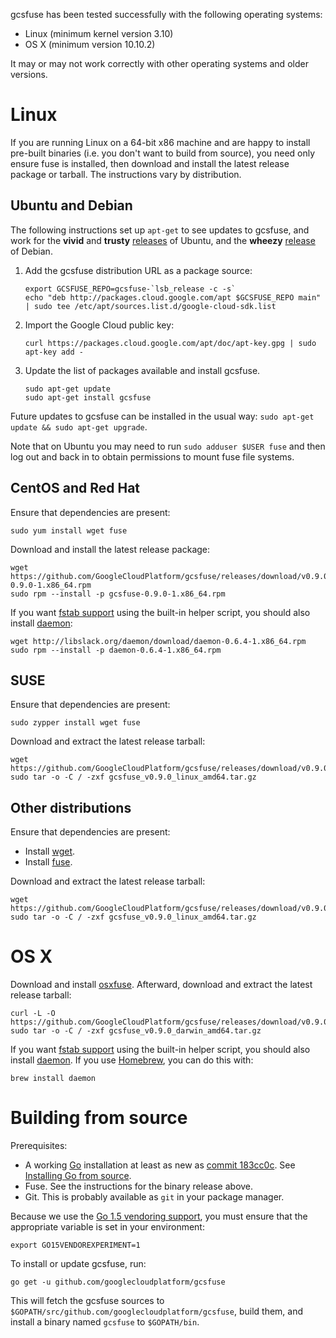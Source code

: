 
gcsfuse has been tested successfully with the following operating systems:

*   Linux (minimum kernel version 3.10)
*   OS X (minimum version 10.10.2)

It may or may not work correctly with other operating systems and older versions.


# Linux

If you are running Linux on a 64-bit x86 machine and are happy to install
pre-built binaries (i.e. you don't want to build from source), you need only
ensure fuse is installed, then download and install the latest release package
or tarball. The instructions vary by distribution.


## Ubuntu and Debian

The following instructions set up `apt-get` to see updates to gcsfuse, and work
for the **vivid** and **trusty** [releases][ubuntu-releases] of Ubuntu, and the
**wheezy** [release][debian-releases] of Debian.

1.  Add the gcsfuse distribution URL as a package source:

        export GCSFUSE_REPO=gcsfuse-`lsb_release -c -s`
        echo "deb http://packages.cloud.google.com/apt $GCSFUSE_REPO main" | sudo tee /etc/apt/sources.list.d/google-cloud-sdk.list

2.  Import the Google Cloud public key:

        curl https://packages.cloud.google.com/apt/doc/apt-key.gpg | sudo apt-key add -

3.  Update the list of packages available and install gcsfuse.

        sudo apt-get update
        sudo apt-get install gcsfuse

Future updates to gcsfuse can be installed in the usual
way: `sudo apt-get update && sudo apt-get upgrade`.

Note that on Ubuntu you may need to run `sudo adduser $USER fuse` and then log
out and back in to obtain permissions to mount fuse file systems.

[ubuntu-releases]: https://wiki.ubuntu.com/Releases
[debian-releases]: https://www.debian.org/releases/


## CentOS and Red Hat

Ensure that dependencies are present:

    sudo yum install wget fuse

Download and install the latest release package:

    wget https://github.com/GoogleCloudPlatform/gcsfuse/releases/download/v0.9.0/gcsfuse-0.9.0-1.x86_64.rpm
    sudo rpm --install -p gcsfuse-0.9.0-1.x86_64.rpm

If you want [fstab support][fstab] using the built-in helper script, you should
also install [daemon][daemon]:

    wget http://libslack.org/daemon/download/daemon-0.6.4-1.x86_64.rpm
    sudo rpm --install -p daemon-0.6.4-1.x86_64.rpm

[fstab]: mounting.md
[daemon]: http://libslack.org/daemon/


## SUSE

Ensure that dependencies are present:

    sudo zypper install wget fuse

Download and extract the latest release tarball:

    wget https://github.com/GoogleCloudPlatform/gcsfuse/releases/download/v0.9.0/gcsfuse_v0.9.0_linux_amd64.tar.gz
    sudo tar -o -C / -zxf gcsfuse_v0.9.0_linux_amd64.tar.gz


## Other distributions

Ensure that dependencies are present:

*   Install [wget](http://www.gnu.org/software/wget/).
*   Install [fuse](http://fuse.sourceforge.net/).

Download and extract the latest release tarball:

    wget https://github.com/GoogleCloudPlatform/gcsfuse/releases/download/v0.9.0/gcsfuse_v0.9.0_linux_amd64.tar.gz
    sudo tar -o -C / -zxf gcsfuse_v0.9.0_linux_amd64.tar.gz



# OS X

Download and install [osxfuse][]. Afterward, download and extract the latest
release tarball:

    curl -L -O https://github.com/GoogleCloudPlatform/gcsfuse/releases/download/v0.9.0/gcsfuse_v0.9.0_darwin_amd64.tar.gz
    sudo tar -o -C / -zxf gcsfuse_v0.9.0_darwin_amd64.tar.gz

[osxfuse]: https://osxfuse.github.io/

If you want [fstab support][fstab] using the built-in helper script, you should
also install [daemon][daemon]. If you use [Homebrew][homebrew], you can do this
with:

    brew install daemon

[fstab]: mounting.md
[daemon]: http://libslack.org/daemon/
[homebrew]: http://brew.sh/



# Building from source

Prerequisites:

*   A working [Go][go] installation at least as new as [commit
    183cc0c][183cc0c]. See [Installing Go from source][go-setup].
*   Fuse. See the instructions for the binary release above.
*   Git. This is probably available as `git` in your package manager.

Because we use the [Go 1.5 vendoring support][183cc0c], you must ensure that
the appropriate variable is set in your environment:

    export GO15VENDOREXPERIMENT=1

To install or update gcsfuse, run:

    go get -u github.com/googlecloudplatform/gcsfuse

This will fetch the gcsfuse sources to
`$GOPATH/src/github.com/googlecloudplatform/gcsfuse`, build them, and install a
binary named `gcsfuse` to `$GOPATH/bin`.

[go]: http://tip.golang.org/doc/install/source
[183cc0c]: https://github.com/golang/go/commit/183cc0c
[go-setup]: http://golang.org/doc/code.html
